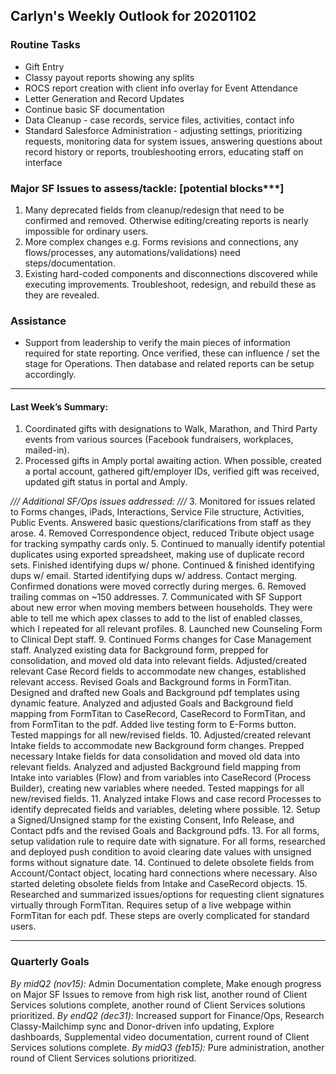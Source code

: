 ## Carlyn's Weekly Outlook for 20201102
### Routine Tasks
* Gift Entry
* Classy payout reports showing any splits
* ROCS report creation with client info overlay for Event Attendance
* Letter Generation and Record Updates
* Continue basic SF documentation
* Data Cleanup - case records, service files, activities, contact info
* Standard Salesforce Administration - adjusting settings, prioritizing requests, monitoring data for system issues, answering questions about record history or reports, troubleshooting errors, educating staff on interface

### Major SF Issues to assess/tackle: [potential blocks***]
1. Many deprecated fields from cleanup/redesign that need to be confirmed and removed. Otherwise editing/creating reports is nearly impossible for ordinary users.
2. More complex changes e.g. Forms revisions and connections, any flows/processes, any automations/validations) need steps/documentation.
3. Existing hard-coded components and disconnections discovered while executing improvements. Troubleshoot, redesign, and rebuild these as they are revealed.

### Assistance
* Support from leadership to verify the main pieces of information required for state reporting.  Once verified, these can influence / set the stage for Operations.  Then database and related reports can be setup accordingly.

- - - -
#### Last Week’s Summary:
1. Coordinated gifts with designations to Walk, Marathon, and Third Party events from various sources (Facebook fundraisers, workplaces, mailed-in).
2. Processed gifts in Amply portal awaiting action.  When possible, created a portal account, gathered gift/employer IDs, verified gift was received, updated gift status in portal and Amply.



*/// Additional SF/Ops issues addressed: ///*
3. Monitored for issues related to Forms changes, iPads, Interactions, Service File structure, Activities, Public Events.  Answered basic questions/clarifications from staff as they arose.
4. Removed Correspondence object, reduced Tribute object usage for tracking sympathy cards only.
5. Continued to manually identify potential duplicates using exported spreadsheet, making use of duplicate record sets.  Finished identifying dups w/ phone.  Continued & finished identifying dups w/ email.  Started identifying dups w/ address. Contact merging.  Confirmed donations were moved correctly during merges. 
6. Removed trailing commas on ~150 addresses. 
7. Communicated with SF Support about new error when moving members between households.  They were able to tell me which apex classes to add to the list of enabled classes, which I repeated for all relevant profiles.
8. Launched new Counseling Form to Clinical Dept staff.
9. Continued Forms changes for Case Management staff.  Analyzed existing data for Background form, prepped for consolidation, and moved old data into relevant fields.  Adjusted/created relevant Case Record fields to accommodate new changes, established relevant access. Revised Goals and Background forms in FormTitan.  Designed and drafted new Goals and Background pdf templates using dynamic feature.  Analyzed and adjusted Goals and Background field mapping from FormTitan to CaseRecord, CaseRecord to FormTitan, and from FormTitan to the pdf.  Added live testing form to E-Forms button.   Tested mappings for all new/revised fields.
10. Adjusted/created relevant Intake fields to accommodate new Background form changes.  Prepped necessary Intake fields for data consolidation and moved old data into relevant fields.  Analyzed and adjusted Background field mapping from Intake into variables (Flow) and from variables into CaseRecord (Process Builder), creating new variables where needed.  Tested mappings for all new/revised fields.
11. Analyzed intake Flows and case record Processes to identify deprecated fields and variables, deleting where possible.
12. Setup a Signed/Unsigned stamp for the existing Consent, Info Release, and Contact pdfs and the revised Goals and Background pdfs.
13. For all forms, setup validation rule to require date with signature.  For all forms, researched and deployed push condition to avoid clearing date values with unsigned forms without signature date.
14. Continued to delete obsolete fields from Account/Contact object, locating hard connections where necessary.   Also started deleting obsolete fields from Intake and CaseRecord objects.
15. Researched and summarized issues/options for requesting client signatures virtually through FormTitan.  Requires setup of a live webpage within FormTitan for each pdf.  These steps are overly complicated for standard users.

- - - -
### Quarterly Goals
*By midQ2 (nov15):* Admin Documentation complete, Make enough progress on Major SF Issues to remove from high risk list, another round of Client Services solutions complete, another round of Client Services solutions prioritized.
*By endQ2 (dec31):* Increased support for Finance/Ops, Research Classy-Mailchimp sync and Donor-driven info updating, Explore dashboards, Supplemental video documentation, current round of Client Services solutions complete.
*By midQ3 (feb15):* Pure administration, another round of Client Services solutions prioritized.